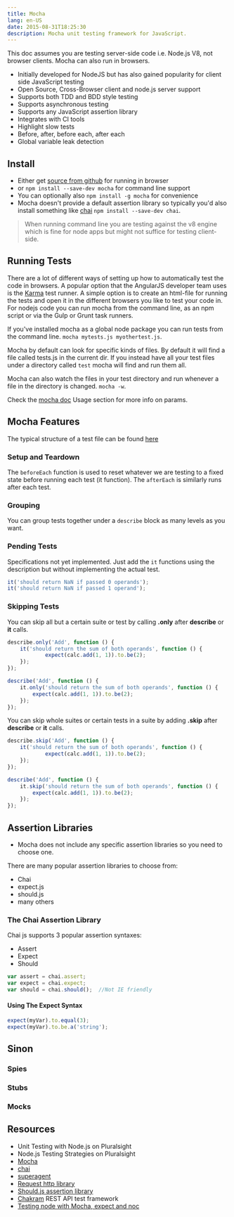 ```yaml
---
title: Mocha
lang: en-US
date: 2015-08-31T18:25:30
description: Mocha unit testing framework for JavaScript.
---
```


This doc assumes you are testing server-side code i.e. Node.js V8, not browser clients. Mocha can also run in browsers.

* Initially developed for NodeJS but has also gained popularity for client side JavaScript testing
* Open Source, Cross-Browser client and node.js server support
* Supports both TDD and BDD style testing
* Supports asynchronous testing
* Supports any JavaScript assertion library
* Integrates with CI tools
* Highlight slow tests
* Before, after, before each, after each
* Global variable leak detection

## Install

* Either get [source from github](https://github.com/visionmedia/mocha) for  running in browser
* or `npm install --save-dev mocha` for command line support
* You can optionally also `npm install -g mocha` for convenience
* Mocha doesn't provide a default assertion library so typically you'd also install something like
[chai](http://chaijs.com/) `npm install --save-dev chai`.

> When running command line you are testing against the v8 engine which is fine for node apps but might not suffice for testing client-side.

## Running Tests

There are a lot of different ways of setting up how to automatically test the code in browsers. A popular option that the AngularJS developer team uses is the [Karma](http://karma-runner.github.io/0.12/index.html) test runner. A simple option is to create an html-file for running the tests and open it in the different browsers you like to test your code in. For nodejs code you can run mocha from the command line, as an npm script or via the Gulp or Grunt task runners.

If you've installed mocha as a global node package you can run tests from the command line. `mocha mytests.js myothertest.js`.

Mocha by default can look for specific kinds of files. By default it will find a file called tests.js in the current dir. If you instead have all your test files under a directory called `test` mocha will find and run them all.

Mocha can also watch the files in your test directory and run whenever a file in the directory is changed. `mocha -w`.

Check the [mocha doc](https://mochajs.org/) Usage section for more info on params.

## Mocha Features

The typical structure of a test file can be found [here](https://gist.github.com/kajlund/81d4c2f432b4da5b8028)

### Setup and Teardown

The `beforeEach` function is used to reset whatever we are testing to a fixed state before running each test (it function). The `afterEach` is similarly runs after each test.

### Grouping

You can group tests together under a `describe` block as many levels as you want.

### Pending Tests

Specifications not yet implemented. Just add the `it` functions using the description but without implementing the actual test.

```javascript
it('should return NaN if passed 0 operands');
it('should return NaN if passed 1 operand');
```

### Skipping Tests

You can skip all but a certain suite or test by calling **.only** after **describe** or **it** calls.

```javascript
describe.only('Add', function () {
    it('should return the sum of both operands', function () {
            expect(calc.add(1, 1)).to.be(2);
    });
});

describe('Add', function () {
    it.only('should return the sum of both operands', function () {
        expect(calc.add(1, 1)).to.be(2);
    });
});
```

You can skip whole suites or certain tests in a suite by adding **.skip** after **describe** or **it** calls.

```javascript
describe.skip('Add', function () {
    it('should return the sum of both operands', function () {
            expect(calc.add(1, 1)).to.be(2);
    });
});

describe('Add', function () {
    it.skip('should return the sum of both operands', function () {
        expect(calc.add(1, 1)).to.be(2);
    });
});
```


## Assertion Libraries

* Mocha does not include any specific assertion libraries so you need to choose one.

There are many popular assertion libraries to choose from:

* Chai
* expect.js
* should.js
* many others

### The Chai Assertion Library

Chai js supports 3 popular assertion syntaxes:

* Assert
* Expect
* Should

```javascript
var assert = chai.assert;
var expect = chai.expect;
var should = chai.should();  //Not IE friendly
```
#### Using The Expect Syntax

```javascript
expect(myVar).to.equal(3);
expect(myVar).to.be.a('string');
```

## Sinon
### Spies
### Stubs
### Mocks

## Resources

* Unit Testing with Node.js on Pluralsight
* Node.js Testing Strategies on Pluralsight
* [Mocha](https://mochajs.org/)
* [chai](http://chaijs.com/)
* [superagent](https://github.com/visionmedia/superagent)
* [Request http library](https://github.com/request/request)
* [Should.js assertion library](https://github.com/shouldjs/should.js)
* [Chakram](http://dareid.github.io/chakram/) REST API test framework
* [Testing node with Mocha, expect and noc](http://www.mikeball.us/blog/testing-node-with-mocha-expect-and-nock/)
